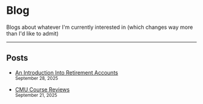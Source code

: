 Blog
====

Blogs about whatever I'm currently interested in (which changes way more than
I'd like to admit)

  ---

  ## Posts

  - [An Introduction Into Retirement Accounts](/blog/retirement-accounts-intro.html)
    <br/><small>September 28, 2025</small>

  - [CMU Course Reviews](/blog/courses.html)
    <br/><small>September 21, 2025</small>